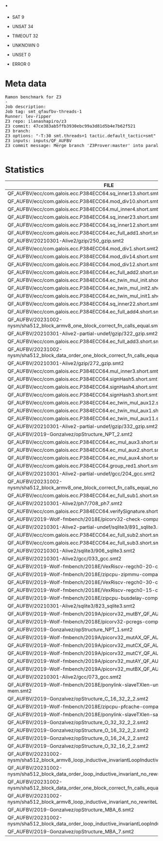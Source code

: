 # .

* SAT 9
* UNSAT 34
* TIMEOUT 32
* UNKNOWN 0

* UNSET 0

* ERROR 0

# Meta data

<pre>
Ramon benchmark for Z3
-
Job description: 
Job tag: smt_qfaufbv-threads-1
Runner: lev-ripper
Z3 repo: ilanashapiro/z3
Z3 commit: 47ce383ab5ffb3930ebc99a3d81d5b4e7b62f521
Z3 branch: 
Z3 options: "-T:30 smt.threads=1 tactic.default_tactic=smt"
Z3 inputs: inputs/QF_AUFBV
Z3 commit message: Merge branch 'Z3Prover:master' into parallel-solving

</pre>


# Statistics
|FILE                                                         |TIME     |MEM        | STATUS   | EXIT | STDOUT | STDERR | 
|------------|----------:|---------:|-------------:| ----------:|--------|--------| 
|QF_AUFBV/ecc/com.galois.ecc.P384ECC64.sq_inner13.short.smt2  |    0.022s | 21.78MiB| sat | 0 |  |  |
|QF_AUFBV/ecc/com.galois.ecc.P384ECC64.mod_div10.short.smt2   |    0.025s | 19.956MiB| unsat | 0 |  |  |
|QF_AUFBV/ecc/com.galois.ecc.P384ECC64.mul_inner4.short.smt2  |    0.030s | 25.228MiB| sat | 0 |  |  |
|QF_AUFBV/ecc/com.galois.ecc.P384ECC64.sq_inner23.short.smt2  |    0.034s | 25.496MiB| sat | 0 |  |  |
|QF_AUFBV/ecc/com.galois.ecc.P384ECC64.sq_inner12.short.smt2  |    0.036s | 22.868MiB| sat | 0 |  |  |
|QF_AUFBV/ecc/com.galois.ecc.P384ECC64.ec_full_add1.short.smt2 |    0.036s | 19.456MiB| unsat | 0 |  |  |
|QF_AUFBV/20210301-Alive2/gzip/250_gzip.smt2                  |    0.040s | 20.7MiB| unsat | 0 |  |  |
|QF_AUFBV/ecc/com.galois.ecc.P384ECC64.mod_div1.short.smt2    |    0.040s | 29.448MiB| unsat | 0 |  |  |
|QF_AUFBV/ecc/com.galois.ecc.P384ECC64.mod_div14.short.smt2   |    0.041s | 29.424MiB| unsat | 0 |  |  |
|QF_AUFBV/ecc/com.galois.ecc.P384ECC64.mod_div12.short.smt2   |    0.041s | 29.328MiB| unsat | 0 |  |  |
|QF_AUFBV/ecc/com.galois.ecc.P384ECC64.ec_full_add2.short.smt2 |    0.044s | 27.808MiB| unsat | 0 |  |  |
|QF_AUFBV/ecc/com.galois.ecc.P384ECC64.ec_twin_mul_init.short.smt2 |    0.045s | 28.66MiB| unsat | 0 |  |  |
|QF_AUFBV/ecc/com.galois.ecc.P384ECC64.ec_twin_mul_init2.short.smt2 |    0.046s | 28.764MiB| unsat | 0 |  |  |
|QF_AUFBV/ecc/com.galois.ecc.P384ECC64.ec_twin_mul_init1.short.smt2 |    0.049s | 28.876MiB| unsat | 0 |  |  |
|QF_AUFBV/ecc/com.galois.ecc.P384ECC64.sq_inner22.short.smt2  |    0.049s | 26.544MiB| sat | 0 |  |  |
|QF_AUFBV/ecc/com.galois.ecc.P384ECC64.ec_full_add4.short.smt2 |    0.052s | 29.836MiB| unsat | 0 |  |  |
|QF_AUFBV/20231002-nysm/sha512_block_armv8_one_block_correct_fn_calls_equal.smt2 |    0.053s | 22.076MiB| unsat | 0 |  |  |
|QF_AUFBV/20210301-Alive2-partial-undef/gzip/322_gzip.smt2    |    0.053s | 22.26MiB| unsat | 0 |  |  |
|QF_AUFBV/ecc/com.galois.ecc.P384ECC64.ec_full_add3.short.smt2 |    0.057s | 32.804MiB| unsat | 0 |  |  |
|QF_AUFBV/20231002-nysm/sha512_block_data_order_one_block_correct_fn_calls_equal.smt2 |    0.069s | 21.016MiB| unsat | 0 |  |  |
|QF_AUFBV/20210301-Alive2/gzip/272_gzip.smt2                  |    0.081s | 23.712MiB| unsat | 0 |  |  |
|QF_AUFBV/ecc/com.galois.ecc.P384ECC64.mul_inner3.short.smt2  |    0.082s | 27.572MiB| sat | 0 |  |  |
|QF_AUFBV/ecc/com.galois.ecc.P384ECC64.signHash5.short.smt2   |    0.088s | 37.812MiB| unsat | 0 |  |  |
|QF_AUFBV/ecc/com.galois.ecc.P384ECC64.signHash4.short.smt2   |    0.091s | 38.704MiB| unsat | 0 |  |  |
|QF_AUFBV/ecc/com.galois.ecc.P384ECC64.signHash3.short.smt2   |    0.092s | 38.588MiB| unsat | 0 |  |  |
|QF_AUFBV/ecc/com.galois.ecc.P384ECC64.ec_twin_mul_aux12.short.smt2 |    0.120s | 60.54MiB| unsat | 0 |  |  |
|QF_AUFBV/ecc/com.galois.ecc.P384ECC64.ec_twin_mul_aux1.short.smt2 |    0.124s | 60.476MiB| unsat | 0 |  |  |
|QF_AUFBV/ecc/com.galois.ecc.P384ECC64.ec_twin_mul_aux11.short.smt2 |    0.130s | 60.776MiB| unsat | 0 |  |  |
|QF_AUFBV/20210301-Alive2-partial-undef/gzip/332_gzip.smt2    |    0.235s | 22.744MiB| unsat | 0 |  |  |
|QF_AUFBV/2019-Gonzalvez/opStructure_NPT_2.smt2               |    0.431s | 30.384MiB| sat | 0 |  |  |
|QF_AUFBV/ecc/com.galois.ecc.P384ECC64.ec_mul_aux3.short.smt2 |    0.656s | 39.576MiB| unsat | 0 |  |  |
|QF_AUFBV/ecc/com.galois.ecc.P384ECC64.ec_mul_aux2.short.smt2 |    0.660s | 39.424MiB| unsat | 0 |  |  |
|QF_AUFBV/ecc/com.galois.ecc.P384ECC64.ec_mul_aux4.short.smt2 |    0.664s | 39.42MiB| unsat | 0 |  |  |
|QF_AUFBV/ecc/com.galois.ecc.P384ECC64.group_red1.short.smt2  |    1.248s | 34.008MiB| unsat | 0 |  |  |
|QF_AUFBV/20210301-Alive2-partial-undef/gcc/204_gcc.smt2      |    2.070s | 33.68MiB| unsat | 0 |  |  |
|QF_AUFBV/20231002-nysm/sha512_block_armv8_one_block_correct_fn_calls_equal_no_rewrite.smt2 |    3.110s | 182.0MiB| unsat | 0 |  |  |
|QF_AUFBV/ecc/com.galois.ecc.P384ECC64.ec_full_sub1.short.smt2 |    6.045s | 61.18MiB| unsat | 0 |  |  |
|QF_AUFBV/20210301-Alive2/ph7/708_ph7.smt2                    |    8.162s | 159.0MiB| sat | 0 |  |  |
|QF_AUFBV/ecc/com.galois.ecc.P384ECC64.verifySignature.short.smt2 |    9.094s | 67.196MiB| unsat | 0 |  |  |
|QF_AUFBV/2019-Wolf-fmbench/2018E/picorv32-check-compact-mem.smt2 |    9.578s | 137.0MiB| unsat | 0 |  |  |
|QF_AUFBV/20210301-Alive2-partial-undef/sqlite3/891_sqlite3.smt2 |   13.218s | 72.684MiB| sat | 0 |  |  |
|QF_AUFBV/ecc/com.galois.ecc.P384ECC64.ec_full_sub2.short.smt2 |   15.392s | 133.0MiB| unsat | 0 |  |  |
|QF_AUFBV/ecc/com.galois.ecc.P384ECC64.ec_full_sub3.short.smt2 |   17.573s | 116.0MiB| unsat | 0 |  |  |
|QF_AUFBV/20210301-Alive2/sqlite3/906_sqlite3.smt2            |   30.016s | 125.0MiB| timeout | 0 |  |  |
|QF_AUFBV/20210301-Alive2/gcc/033_gcc.smt2                    |   30.019s | 145.0MiB| timeout | 0 |  |  |
|QF_AUFBV/2019-Wolf-fmbench/2018E/VexRiscv-regch0-20-compact-mem.smt2 |   30.020s | 117.0MiB| timeout | 0 |  |  |
|QF_AUFBV/2019-Wolf-fmbench/2018E/zipcpu-zipmmu-compact-mem.smt2 |   30.025s | 169.0MiB| timeout | 0 |  |  |
|QF_AUFBV/2019-Wolf-fmbench/2018E/VexRiscv-regch0-30-compact-mem.smt2 |   30.027s | 154.0MiB| timeout | 0 |  |  |
|QF_AUFBV/2019-Wolf-fmbench/2018E/VexRiscv-regch0-15-compact-mem.smt2 |   30.028s | 83.484MiB| timeout | 0 |  |  |
|QF_AUFBV/2019-Wolf-fmbench/2018E/zipcpu-busdelay-compact-mem.smt2 |   30.031s | 159.0MiB| timeout | 0 |  |  |
|QF_AUFBV/20210301-Alive2/sqlite3/823_sqlite3.smt2            |   30.034s | 322.0MiB| timeout | 0 |  |  |
|QF_AUFBV/2019-Wolf-fmbench/2019A/picorv32_mutBY_QF_AUFBV_NONINCR.smt2 |   30.034s | 213.0MiB| timeout | 0 |  |  |
|QF_AUFBV/2019-Wolf-fmbench/2018E/picorv32-pcregs-compact-mem.smt2 |   30.035s | 111.0MiB| timeout | 0 |  |  |
|QF_AUFBV/2019-Gonzalvez/opStructure_NPT_1.smt2               |   30.036s | 82.108MiB| timeout | 0 |  |  |
|QF_AUFBV/2019-Wolf-fmbench/2019A/picorv32_mutAX_QF_AUFBV_NONINCR.smt2 |   30.036s | 208.0MiB| timeout | 0 |  |  |
|QF_AUFBV/2019-Wolf-fmbench/2019A/picorv32_mutCX_QF_AUFBV_NONINCR.smt2 |   30.042s | 232.0MiB| timeout | 0 |  |  |
|QF_AUFBV/2019-Wolf-fmbench/2019A/picorv32_mutCY_QF_AUFBV_NONINCR.smt2 |   30.045s | 217.0MiB| timeout | 0 |  |  |
|QF_AUFBV/2019-Wolf-fmbench/2019A/picorv32_mutAY_QF_AUFBV_NONINCR.smt2 |   30.056s | 160.0MiB| timeout | 0 |  |  |
|QF_AUFBV/2019-Wolf-fmbench/2019A/picorv32_mutBX_QF_AUFBV_NONINCR.smt2 |   30.061s | 232.0MiB| timeout | 0 |  |  |
|QF_AUFBV/20210301-Alive2/gcc/073_gcc.smt2                    |   30.074s | 740.0MiB| timeout | 0 |  |  |
|QF_AUFBV/2019-Wolf-fmbench/2018E/ponylink-slaveTXlen-unsat-compact-mem.smt2 |   30.111s | 1206.0MiB| timeout | 0 |  |  |
|QF_AUFBV/2019-Gonzalvez/opStructure_C_16_32_2_2.smt2         |   30.121s | 1116.0MiB| timeout | 0 |  |  |
|QF_AUFBV/2019-Wolf-fmbench/2018E/zipcpu-pfcache-compact-mem.smt2 |   30.139s | 1127.0MiB| timeout | 0 |  |  |
|QF_AUFBV/2019-Wolf-fmbench/2018E/ponylink-slaveTXlen-sat-compact-mem.smt2 |   30.148s | 1270.0MiB| timeout | 0 |  |  |
|QF_AUFBV/2019-Gonzalvez/opStructure_O_32_32_2_2.smt2         |   30.161s | 1748.0MiB| timeout | 0 |  |  |
|QF_AUFBV/2019-Gonzalvez/opStructure_O_16_32_2_2.smt2         |   30.178s | 1790.0MiB| timeout | 0 |  |  |
|QF_AUFBV/2019-Gonzalvez/opStructure_O_16_24_2_2.smt2         |   30.179s | 1797.0MiB| timeout | 0 |  |  |
|QF_AUFBV/2019-Gonzalvez/opStructure_O_32_16_2_2.smt2         |   30.186s | 1779.0MiB| timeout | 0 |  |  |
|QF_AUFBV/20231002-nysm/sha512_block_armv8_loop_inductive_invariantLoopInductive.smt2 |   30.259s | 2649.0MiB| timeout | 0 |  |  |
|QF_AUFBV/20231002-nysm/sha512_block_data_order_loop_inductive_invariant_no_rewriteLoopInductive.smt2 |   30.298s | 2528.0MiB| timeout | 0 |  |  |
|QF_AUFBV/20231002-nysm/sha512_block_data_order_one_block_correct_fn_calls_equal_no_rewrite.smt2 |   30.310s | 3063.0MiB| timeout | 0 |  |  |
|QF_AUFBV/20231002-nysm/sha512_block_armv8_loop_inductive_invariant_no_rewriteLoopInductive.smt2 |   30.359s | 3022.0MiB| timeout | 0 |  |  |
|QF_AUFBV/2019-Gonzalvez/opStructure_MBA_6.smt2               |   30.516s | 5267.0MiB| timeout | 0 |  |  |
|QF_AUFBV/20231002-nysm/sha512_block_data_order_loop_inductive_invariantLoopInductive.smt2 |   30.521s | 5246.0MiB| timeout | 0 |  |  |
|QF_AUFBV/2019-Gonzalvez/opStructure_MBA_7.smt2               |   30.785s | 8014.0MiB| timeout | 0 |  |  |
